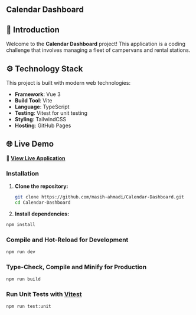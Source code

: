 ## Calendar Dashboard 
## 📜 Introduction

Welcome to the **Calendar Dashboard** project! This application is a coding challenge that involves managing a fleet of campervans and rental stations.

## ⚙️ Technology Stack

This project is built with modern web technologies:

- **Framework**: Vue 3 
- **Build Tool**: Vite
- **Language**: TypeScript
- **Testing**: Vitest for unit testing
- **Styling**: TailwindCSS 
- **Hosting**: GitHub Pages

## 🌐 Live Demo

**🔗 [View Live Application](https://masih-ahmadi.github.io/Calendar-Dashboard/)**

### Installation

1. **Clone the repository:**
   ```bash
   git clone https://github.com/masih-ahmadi/Calendar-Dashboard.git
   cd Calendar-Dashboard
2. **Install dependencies:**

```sh
npm install
```

### Compile and Hot-Reload for Development

```sh
npm run dev
```

### Type-Check, Compile and Minify for Production

```sh
npm run build
```

### Run Unit Tests with [Vitest](https://vitest.dev/)

```sh
npm run test:unit
```
